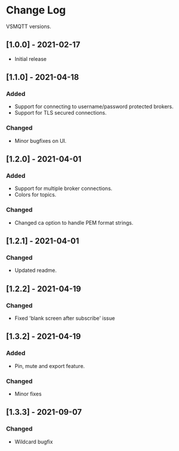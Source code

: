 # Change Log
VSMQTT versions.

## [1.0.0] - 2021-02-17
- Initial release

## [1.1.0] - 2021-04-18
### Added
- Support for connecting to username/password protected brokers.
- Support for TLS secured connections.

### Changed
- Minor bugfixes on UI.

## [1.2.0] - 2021-04-01
### Added
- Support for multiple broker connections.
- Colors for topics.

### Changed
- Changed ca option to handle PEM format strings.

## [1.2.1] - 2021-04-01
### Changed
- Updated readme.

## [1.2.2] - 2021-04-19
### Changed
- Fixed 'blank screen after subscribe' issue

## [1.3.2] - 2021-04-19
### Added
- Pin, mute and export feature.

### Changed
- Minor fixes

## [1.3.3] - 2021-09-07
### Changed
- Wildcard bugfix